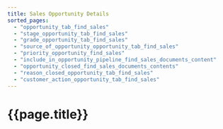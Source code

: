 ```yaml
---
title: Sales Opportunity Details
sorted_pages:
  - "opportunity_tab_find_sales"
  - "stage_opportunity_tab_find_sales"
  - "grade_opportunity_tab_find_sales"
  - "source_of_opportunity_opportunity_tab_find_sales"
  - "priority_opportunity_find_sales"
  - "include_in_opportunity_pipeline_find_sales_documents_content"
  - "opportunity_closed_find_sales_documents_contents"
  - "reason_closed_opportunity_tab_find_sales"
  - "customer_action_opportunity_tab_find_sales"
---
```

# {{page.title}}

